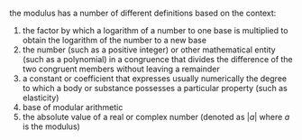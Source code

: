 the modulus has a number of different definitions based on the context:

1. the factor by which a logarithm of a number to one base is multiplied to obtain the logarithm of the number to a new base
2. the number (such as a positive integer) or other mathematical entity (such as a polynomial) in a congruence that divides the difference of the two congruent members without leaving a remainder
3. a constant or coefficient that expresses usually numerically the degree to which a body or substance possesses a particular property (such as elasticity)
4. base of modular arithmetic
5. the absolute value of a real or complex number (denoted as $|a|$ where $a$ is the modulus)